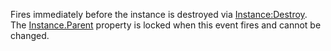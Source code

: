 Fires immediately before the instance is destroyed via [Instance:Destroy](https://developer.roblox.com/en-us/api-reference/function/Instance/Destroy). The [Instance.Parent](https://developer.roblox.com/en-us/api-reference/property/Instance/Parent) property is locked when this event fires and cannot be changed.